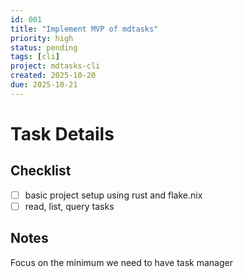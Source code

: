 ```yaml
---
id: 001
title: "Implement MVP of mdtasks"
priority: high
status: pending
tags: [cli]
project: mdtasks-cli
created: 2025-10-20
due: 2025-10-21
---
```


# Task Details

## Checklist
- [ ] basic project setup using rust and flake.nix
- [ ] read, list, query tasks

## Notes
Focus on the minimum we need to have task manager
